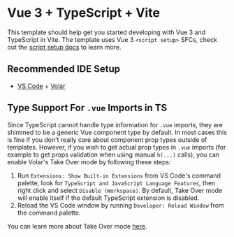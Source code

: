 # Vue 3 + TypeScript + Vite

This template should help get you started developing with Vue 3 and TypeScript in Vite. The template uses Vue 3 `<script setup>` SFCs, check out the [script setup docs](https://v3.vuejs.org/api/sfc-script-setup.html#sfc-script-setup) to learn more.

## Recommended IDE Setup

- [VS Code](https://code.visualstudio.com/) + [Volar](https://marketplace.visualstudio.com/items?itemName=Vue.volar)

## Type Support For `.vue` Imports in TS

Since TypeScript cannot handle type information for `.vue` imports, they are shimmed to be a generic Vue component type by default. In most cases this is fine if you don't really care about component prop types outside of templates. However, if you wish to get actual prop types in `.vue` imports (for example to get props validation when using manual `h(...)` calls), you can enable Volar's Take Over mode by following these steps:

1. Run `Extensions: Show Built-in Extensions` from VS Code's command palette, look for `TypeScript and JavaScript Language Features`, then right click and select `Disable (Workspace)`. By default, Take Over mode will enable itself if the default TypeScript extension is disabled.
2. Reload the VS Code window by running `Developer: Reload Window` from the command palette.

You can learn more about Take Over mode [here](https://github.com/johnsoncodehk/volar/discussions/471).

<!--
  TODO:
  - features
    - max
    - outer
    - square
  - others
    - css vars -> v-bind
    - more examples
    - docs

  API design
  - props
    ?left: 'normal' | 'outer' | 'max'
    ?right: 'normal' | 'outer' | 'max'
    shown: true | false
    expanded: true | false
    ?layout: 'normal' | 'large' | 'square'
    leftResponsive: true | false
    rightResponsive: true | false
    warning: true | false
  - slots
    left
    right
    expanded
    expanded-left
    expanded-right
  - events
-->
